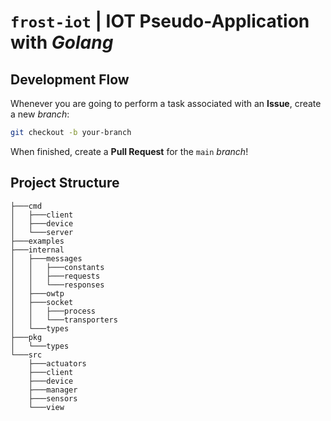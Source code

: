 # `frost-iot` | IOT Pseudo-Application with _Golang_

## Development Flow

Whenever you are going to perform a task associated with an **Issue**, create a new _branch_:

```bash
git checkout -b your-branch
```

When finished, create a **Pull Request** for the `main` _branch_!

## Project Structure

```text
├───cmd
│   ├───client
│   ├───device
│   └───server
├───examples
├───internal
│   ├───messages
│   │   ├───constants
│   │   ├───requests
│   │   └───responses
│   ├───owtp
│   ├───socket
│   │   ├───process
│   │   └───transporters
│   └───types
├───pkg
│   └───types
└───src
    ├───actuators
    ├───client
    ├───device
    ├───manager
    ├───sensors
    └───view
```
